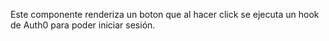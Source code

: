 Este componente renderiza un boton que al hacer click se ejecuta un hook de Auth0 para poder iniciar sesión.